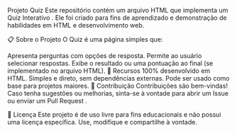 Projeto Quiz
Este repositório contém um arquivo HTML que implementa um Quiz Interativo . Ele foi criado para fins de aprendizado e demonstração de habilidades em HTML e desenvolvimento web.

📋 Sobre o Projeto
O Quiz é uma página simples que:

Apresenta perguntas com opções de resposta.
Permite ao usuário selecionar respostas.
Exibe o resultado ou uma pontuação ao final (se implementado no arquivo HTML).
🌟 Recursos
100% desenvolvido em HTML.
Simples e direto, sem dependências externas.
Pode ser usado como base para projetos maiores.
🤝 Contribuição
Contribuições são bem-vindas! Caso tenha sugestões ou melhorias, sinta-se à vontade para abrir um Issue ou enviar um Pull Request .

📄 Licença
Este projeto é de uso livre para fins educacionais e não possui uma licença específica. Use, modifique e compartilhe à vontade.
